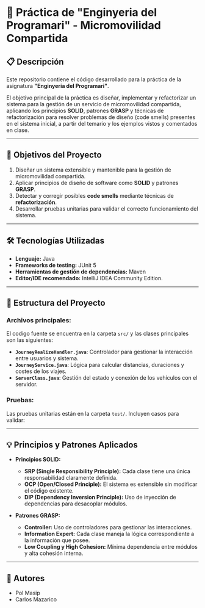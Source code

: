 # 🚀 Práctica de "Enginyeria del Programari" - Micromovilidad Compartida

## 📋 Descripción
Este repositorio contiene el código desarrollado para la práctica de la asignatura **"Enginyeria del Programari"**.

El objetivo principal de la práctica es diseñar, implementar y refactorizar un sistema para la gestión de un servicio de micromovilidad compartida, aplicando los principios **SOLID**, patrones **GRASP** y técnicas de refactorización para resolver problemas de diseño (code smells) presentes en el sistema inicial, a partir del temario y los ejemplos vistos y comentados en clase.

---

## 🎯 Objetivos del Proyecto
1. Diseñar un sistema extensible y mantenible para la gestión de micromovilidad compartida.
2. Aplicar principios de diseño de software como **SOLID** y patrones **GRASP**.
3. Detectar y corregir posibles **code smells** mediante técnicas de **refactorización**.
4. Desarrollar pruebas unitarias para validar el correcto funcionamiento del sistema.

---

## 🛠️ Tecnologías Utilizadas
- **Lenguaje:** Java
- **Frameworks de testing:** JUnit 5
- **Herramientas de gestión de dependencias:** Maven
- **Editor/IDE recomendado:** IntelliJ IDEA Community Edition.

---

## 📂 Estructura del Proyecto

### Archivos principales:
El codigo fuente se encuentra en la carpeta `src/` y las clases principales son las siguientes:
- **`JourneyRealizeHandler.java`**: Controlador para gestionar la interacción entre usuarios y sistema.
- **`JourneyService.java`**: Lógica para calcular distancias, duraciones y costes de los viajes.
- **`ServerClass.java`**: Gestión del estado y conexión de los vehículos con el servidor.

### Pruebas:
Las pruebas unitarias están en la carpeta `test/`. Incluyen casos para validar:

---

## 💡 Principios y Patrones Aplicados
- **Principios SOLID:**
  - **SRP (Single Responsibility Principle):** Cada clase tiene una única responsabilidad claramente definida.
  - **OCP (Open/Closed Principle):** El sistema es extensible sin modificar el código existente.
  - **DIP (Dependency Inversion Principle):** Uso de inyección de dependencias para desacoplar módulos.
  
- **Patrones GRASP:**
  - **Controller:** Uso de controladores para gestionar las interacciones.
  - **Information Expert:** Cada clase maneja la lógica correspondiente a la información que posee.
  - **Low Coupling y High Cohesion:** Mínima dependencia entre módulos y alta cohesión interna.

---
## 👥 Autores
  - Pol Masip
  - Carlos Mazarico

